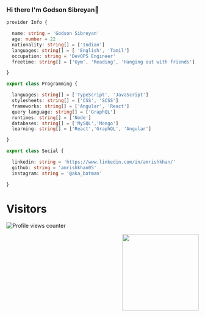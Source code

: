 

### Hi there I'm Godson Sibreyan👋



```ts
provider Info {

  name: string = 'Godson Sibreyan'
  age: number = 22
  nationality: string[] = ['Indian']
  languages: string[] = [ 'English', 'Tamil']
  occupation: string = 'DevOPS Engineer'
  freetime: string[] = ['Gym', 'Reading', 'Hanging out with friends']

}

export class Programming {

  languages: string[] = ['TypeScript', 'JavaScript']
  stylesheets: string[] = ['CSS', 'SCSS']
  frameworks: string[] = ['Angular', 'React']
  query language: string[] = ['GraphQL']
  runtimes: string[] = ['Node']
  databases: string[] = ['MySQL','Mongo']
  learning: string[] = ['React','GraphQL', 'Angular']

}

export class Social {

  linkedin: string = 'https://www.linkedin.com/in/amrishkhan/'
  github: string = 'amrishkhan05'
  instagram: string = '@aka_batman'

}
```

# Visitors
![Profile views counter](https://profile-counter.glitch.me/GodsonSibreyan/count.svg)

<img align='right' src='https://media.giphy.com/media/bcKmIWkUMCjVm/giphy.gif' width='200"'>
<!--


[![](https://el-psy-congroo-counter.glitch.me/count.svg)](https://glitch.com/~el-psy-congroo-counter)


**amrishkhan05/amrishkhan05** is a ✨ _special_ ✨ repository because its `README.md` (this file) appears on your GitHub profile.

Here are some ideas to get you started:

- 🔭 I’m currently working on ...
- 🌱 I’m currently learning ...
- 👯 I’m looking to collaborate on ...
- 🤔 I’m looking for help with ...
- 💬 Ask me about ...
- 📫 How to reach me: ...
- 😄 Pronouns: ...
- ⚡ Fun fact: ...
-->
